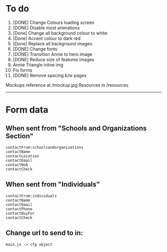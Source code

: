 # To do
1. [DONE] Change Colours loading screen
2. [DONE] Disable most animations
3. [Done] Change all background colour to white
4. [Done] Accent colour to dark red
5. [Done] Replace all background images
6. [DONE] Change fonts
7. [DONE] Transition Annie to hero image
8. [DONE] Reduce size of features images
9. Annie Triangle inline img
10. Fix forms
11. [DONE] Remove spacing b/w pages

Mockups reference at /mockup.jpg
Resources in /resources


---

# Form data

## When sent from "Schools and Organizations Section"
```
contactFrom:schoolsandorganizations
contactName
contactLocation
contactEmail
contactNoA
contactCheck
```

## When sent from "Individuals"
```
contactFrom:individuals
contactName
contactEmail
contactPhone
contactBuyFor
contactCheck
```

## Change url to send to in:
`main.js -> cfg object` 
